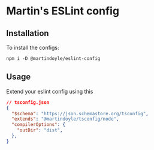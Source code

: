 # Martin's ESLint config

## Installation

To install the configs:

`npm i -D @martindoyle/eslint-config`

## Usage

Extend your eslint config using this

```json
// tsconfig.json
{
  "$schema": "https://json.schemastore.org/tsconfig",
  "extends": "@martindoyle/tsconfig/node",
  "compilerOptions": {
    "outDir": "dist",
  },
}
```
